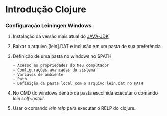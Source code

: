 # Introdução Clojure

### Configuração Leiningen Windows

1. Instalação da versão mais atual do [JAVA-JDK](https://www.oracle.com/technetwork/pt/java/javase/downloads/jdk8-downloads-2133151.html)
2. Baixar o arquivo [lein].DAT e inclusão em um pasta de sua preferência.
3. Definição de uma pasta no windows no $PATH
     
       - Acesso as propriedades do Meu computador
       - Configurações avançadas do sistema
       - Variaves de ambiente
       - Path
       - Definição da pasta local com o arquivo lein.dat no PATH
       
4. No CMD do windows dentro da pasta escolhida executar o comando *lein self-install*.
5. Usar o comando *lein relp* para executar o RELP do clojure.
       

